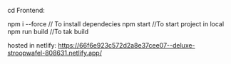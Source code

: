 
cd Frontend:

npm i --force  // To install dependecies
npm start     //To start project in local
npm run build    //To tak build

hosted in netlify: https://66f6e923c572d2a8e37cee07--deluxe-stroopwafel-808631.netlify.app/

